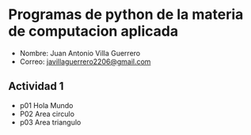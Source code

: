 # Programas de python de la materia de computacion aplicada 

- Nombre: Juan Antonio Villa Guerrero
- Correo: javillaguerrero2206@gmail.com

## Actividad 1
- p01 Hola Mundo
- P02 Area circulo
- p03 Area triangulo

